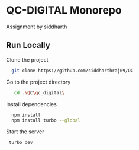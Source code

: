 
#  QC-DIGITAL Monorepo

Assignment by siddharth 


## Run Locally

Clone the project

```bash
  git clone https://github.com/siddharthraj09/QC
```

Go to the project directory

```bash
   cd .\QC\qc_digital\
```

Install dependencies

```bash
  npm install
  npm install turbo --global
```

Start the server

```bash
 turbo dev
```

